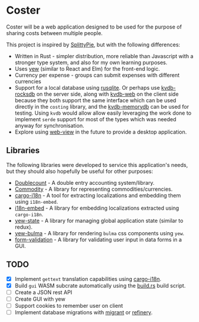 # Coster

Coster will be a web application designed to be used for the purpose of sharing costs between multiple people.

This project is inspired by [SplittyPie](https://github.com/cowbell/splittypie), but with the following differences:

+ Written in Rust - simpler distribution, more reliable than Javascript with a stronger type system, and also for my own learning purposes.
+ Uses [yew](https://github.com/yewstack/yew) (similar to React and Elm) for the front-end logic.
+ Currency per expense - groups can submit expenses with different currencies
+ Support for a local database using [rusqlite](https://crates.io/crates/rusqlite). Or perhaps use [kvdb-rocksdb](https://crates.io/crates/kvdb-rocksdb) on the server side, along with [kvdb-web](https://crates.io/crates/kvdb-web) on the client side because they both support the same interface which can be used directly in the `costing` library, and the [kvdb-memorydb](https://crates.io/crates/kvdb-memorydb) can be used for testing. Using `kvdb` would allow allow easily leveraging the work done to implement `serde` support for most of the types which was needed anyway for synchronisation.
+ Explore using [web-view](https://github.com/Boscop/web-view) in the future to provide a desktop application.

## Libraries

The following libraries were developed to service this application's needs, but they should also hopefully be useful for other purposes:

+ [Doublecount](https://github.com/kellpossible/doublecount) - A double entry accounting system/library.
+ [Commodity](https://github.com/kellpossible/commodity) - A library for representing commodities/currencies.
+ [cargo-i18n](https://github.com/kellpossible/cargo-i18n) - A tool for extracting localizations and embedding them using `i18n-embed`.
+ [i18n-embed](https://github.com/kellpossible/cargo-i18n/tree/master/i18n-embed) - A library for embedding localizations extracted using `cargo-i18n`.
+ [yew-state](./gui/yew-state/README.md) - A library for managing global application state (similar to redux).
+ [yew-bulma](https://github.com/kellpossible/yew-bulma) - A library for rendering `bulma` css components using `yew`.
+ [form-validation](https://github.com/kellpossible/form-validation) - A library for validating user input in data forms in a GUI.

## TODO

+ [x] Implement `gettext` translation capabilities using [cargo-i18n](https://github.com/kellpossible/cargo-i18n).
+ [x] Build `gui` WASM subcrate automatically using the [build.rs](./build.rs) build script.
+ [ ] Create a JSON rest API
+ [ ] Create GUI with yew
+ [ ] Support cookies to remember user on client
+ [ ] Implement database migrations with [migrant](https://crates.io/crates/migrant) or [refinery](https://github.com/rust-db/refinery).
